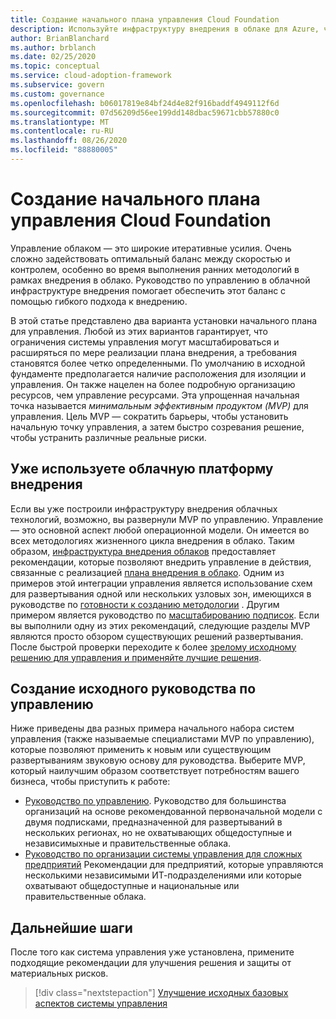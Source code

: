 ```yaml
---
title: Создание начального плана управления Cloud Foundation
description: Используйте инфраструктуру внедрения в облаке для Azure, чтобы приступить к управлению облаком, установив начальное облако по управлению Cloud Foundation.
author: BrianBlanchard
ms.author: brblanch
ms.date: 02/25/2020
ms.topic: conceptual
ms.service: cloud-adoption-framework
ms.subservice: govern
ms.custom: governance
ms.openlocfilehash: b06017819e84bf24d4e82f916baddf4949112f6d
ms.sourcegitcommit: 07d56209d56ee199dd148dbac59671cbb57880c0
ms.translationtype: MT
ms.contentlocale: ru-RU
ms.lasthandoff: 08/26/2020
ms.locfileid: "88880005"
---
```

# <a name="establish-an-initial-cloud-governance-foundation"></a>Создание начального плана управления Cloud Foundation

Управление облаком — это широкие итеративные усилия. Очень сложно задействовать оптимальный баланс между скоростью и контролем, особенно во время выполнения ранних методологий в рамках внедрения в облако. Руководство по управлению в облачной инфраструктуре внедрения помогает обеспечить этот баланс с помощью гибкого подхода к внедрению.

В этой статье представлено два варианта установки начального плана для управления. Любой из этих вариантов гарантирует, что ограничения системы управления могут масштабироваться и расширяться по мере реализации плана внедрения, а требования становятся более четко определенными. По умолчанию в исходной фундаменте предполагается наличие расположения для изоляции и управления. Он также нацелен на более подробную организацию ресурсов, чем управление ресурсами. Эта упрощенная начальная точка называется *минимальным эффективным продуктом (MVP)* для управления. Цель MVP — сократить барьеры, чтобы установить начальную точку управления, а затем быстро созревания решение, чтобы устранить различные реальные риски.

## <a name="already-using-the-cloud-adoption-framework"></a>Уже используете облачную платформу внедрения

Если вы уже построили инфраструктуру внедрения облачных технологий, возможно, вы развернули MVP по управлению. Управление — это основной аспект любой операционной модели. Он имеется во всех методологиях жизненного цикла внедрения в облако. Таким образом, [инфраструктура внедрения облаков](../index.yml) предоставляет рекомендации, которые позволяют внедрить управление в действия, связанные с реализацией [плана внедрения в облако](../plan/index.md). Одним из примеров этой интеграции управления является использование схем для развертывания одной или нескольких узловых зон, имеющихся в руководстве по [готовности к созданию методологии](../ready/index.md) . Другим примером является руководство по [масштабированию подписок](../ready/azure-best-practices/scale-subscriptions.md). Если вы выполнили одну из этих рекомендаций, следующие разделы MVP являются просто обзором существующих решений развертывания. После быстрой проверки переходите к более [зрелому исходному решению для управления и применяйте лучшие решения](./foundation-improvements.md).

## <a name="establish-an-initial-governance-foundation"></a>Создание исходного руководства по управлению

Ниже приведены два разных примера начального набора систем управления (также называемые специалистами MVP по управлению), которые позволяют применить к новым или существующим развертываниям звуковую основу для руководства. Выберите MVP, который наилучшим образом соответствует потребностям вашего бизнеса, чтобы приступить к работе:

- [Руководство по управлению](./guides/standard/index.md). Руководство для большинства организаций на основе рекомендованной первоначальной модели с двумя подписками, предназначенной для развертываний в нескольких регионах, но не охватывающих общедоступные и независимыхные и правительственные облака.
- [Руководство по организации системы управления для сложных предприятий](./guides/complex/index.md) Рекомендации для предприятий, которые управляются несколькими независимыми ИТ-подразделениями или которые охватывают общедоступные и национальные или правительственные облака.

## <a name="next-steps"></a>Дальнейшие шаги

После того как система управления уже установлена, примените подходящие рекомендации для улучшения решения и защиты от материальных рисков.

> [!div class="nextstepaction"]
> [Улучшение исходных базовых аспектов системы управления](./foundation-improvements.md)

